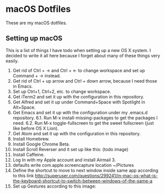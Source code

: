 # macOS Dotfiles

These are my macOS dotfiles.

## Setting up macOS

This is a list of things I have todo when setting up a new OS X system.
I decided to write it all here because I forget about many of these things
very easily.

1. Get rid of Ctrl + -> and Ctrl + <- to change workspace and set up Command + -> instead.
2. Get rid of Ctrl + up arrow and Ctrl + down arrow, because I need those in Emacs.
3. Set up Ctrl+1, Ctrl+2, etc. to change workspace.
4. Get iTerm2 and set it up with the configuration in this repository.
5. Get Alfred and set it up under Command+Space with Spotlight in Alt+Space.
6. Get Emacs and set it up with the configuration under my .emacs.d repository.
6.1. Run M-x install-missing-packages to get the packages I need.
6.2. Run M-x toggle-fullscreen to get the sweet fullscreen (just like before OS X Lion).
7. Get Atom and set it up with the configuration in this repository.
8. Install Homebrew.
9. Install Google Chrome Beta.
10. Install Scroll Reverser and it set up like this:
(todo image)
11. Install Caffeine.
12. Log In with my Apple account and install Airmail 3.
13. defaults write com.apple.screencapture location ~/Pictures
14. Define the shortcut to move to next window inside same app according to this link
http://superuser.com/questions/299241/in-mac-os-what-is-the-keyboard-shortcut-to-switch-between-windows-of-the-same-a
15. Set up Gestures according to this image:

